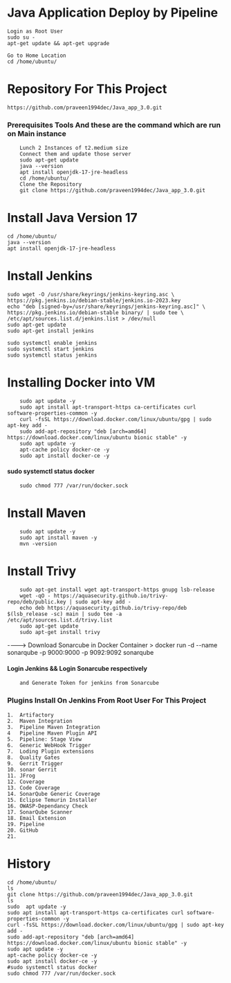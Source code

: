 #  Java Application Deploy by Pipeline

	Login as Root User
	sudo su -
	apt-get update && apt-get upgrade
	
	Go to Home Location
	cd /home/ubuntu/
	
# Repository	For This Project
	https://github.com/praveen1994dec/Java_app_3.0.git
	
### Prerequisites Tools  And these are the command which are run on Main instance
		Lunch 2 Instances of t2.medium size
		Connect them and update those server 
		sudo apt-get update
		java --version
		apt install openjdk-17-jre-headless 
		cd /home/ubuntu/
		Clone the Repository
		git clone https://github.com/praveen1994dec/Java_app_3.0.git

# Install Java Version 17
	cd /home/ubuntu/
	java --version
	apt install openjdk-17-jre-headless 

# Install	Jenkins
	sudo wget -O /usr/share/keyrings/jenkins-keyring.asc \
	https://pkg.jenkins.io/debian-stable/jenkins.io-2023.key
	echo "deb [signed-by=/usr/share/keyrings/jenkins-keyring.asc]" \
	https://pkg.jenkins.io/debian-stable binary/ | sudo tee \
	/etc/apt/sources.list.d/jenkins.list > /dev/null
	sudo apt-get update
	sudo apt-get install jenkins

	sudo systemctl enable jenkins 
	sudo systemctl start jenkins 
	sudo systemctl status jenkins 

# Installing Docker into VM
		sudo apt update -y
		sudo apt install apt-transport-https ca-certificates curl software-properties-common -y
		curl -fsSL https://download.docker.com/linux/ubuntu/gpg | sudo apt-key add -
		sudo add-apt-repository "deb [arch=amd64] https://download.docker.com/linux/ubuntu bionic stable" -y
		sudo apt update -y
		apt-cache policy docker-ce -y
		sudo apt install docker-ce -y
		
#### sudo systemctl status docker
		sudo chmod 777 /var/run/docker.sock
		
# Install Maven 
		sudo apt update -y
		sudo apt install maven -y
		mvn -version

# Install Trivy
		sudo apt-get install wget apt-transport-https gnupg lsb-release
		wget -qO - https://aquasecurity.github.io/trivy-repo/deb/public.key | sudo apt-key add -
		echo deb https://aquasecurity.github.io/trivy-repo/deb $(lsb_release -sc) main | sudo tee -a /etc/apt/sources.list.d/trivy.list
		sudo apt-get update
		sudo apt-get install trivy


----> Download Sonarcube in Docker Container
		>  docker run -d --name sonarqube -p 9000:9000 -p 9092:9092 sonarqube
   
#### Login Jenkins  && Login Sonarcube respectively
		and Generate Token for jenkins from Sonarcube

### Plugins Install On Jenkins From Root User For This Project
	1.	Artifactory
    2.  Maven Integration
    3.  Pipeline Maven Integration 
    4   Pipeline Maven Plugin API
    5.  Pipeline: Stage View
    6.  Generic WebHook Trigger
    7.  Loding Plugin extensions
    8.  Quality Gates
    9.  Gerrit Trigger
    10. sonar Gerrit
    11. JFrog
    12. Coverage
    13. Code Coverage
    14. SonarQube Generic Coverage
    15. Eclipse Temurin Installer
    16. OWASP-Dependancy Check
    17. SonarQube Scanner
    18. Email Extension
    19. Pipeline 
    20. GitHub
    21. 
	
# History

    cd /home/ubuntu/
    ls
    git clone https://github.com/praveen1994dec/Java_app_3.0.git
    ls
    sudo  apt update -y
    sudo apt install apt-transport-https ca-certificates curl software-properties-common -y
    curl -fsSL https://download.docker.com/linux/ubuntu/gpg | sudo apt-key add -
    sudo add-apt-repository "deb [arch=amd64] https://download.docker.com/linux/ubuntu bionic stable" -y
    sudo apt update -y
    apt-cache policy docker-ce -y
    sudo apt install docker-ce -y
    #sudo systemctl status docker
    sudo chmod 777 /var/run/docker.sock

   







